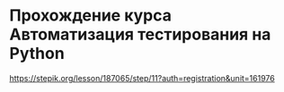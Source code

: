 # Прохождение курса Автоматизация тестирования на Python
https://stepik.org/lesson/187065/step/11?auth=registration&unit=161976
